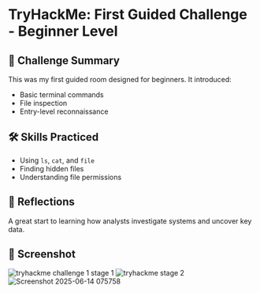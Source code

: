 # TryHackMe: First Guided Challenge - Beginner Level

## 📌 Challenge Summary
This was my first guided room designed for beginners. It introduced:
- Basic terminal commands
- File inspection
- Entry-level reconnaissance

## 🛠️ Skills Practiced
- Using `ls`, `cat`, and `file`
- Finding hidden files
- Understanding file permissions

## 🧠 Reflections
A great start to learning how analysts investigate systems and uncover key data.

## 📸 Screenshot

![tryhackme challenge 1 stage 1](https://github.com/user-attachments/assets/3b0f61b7-86cd-4e4d-9c73-fa11a6b1eb21)
![tryhackme stage 2](https://github.com/user-attachments/assets/00bcfed7-aa53-4a4f-bb71-31c071c4ba0d)
![Screenshot 2025-06-14 075758](https://github.com/user-attachments/assets/fda7c36c-ac19-44b7-a25b-8c2b84dd0a38)
